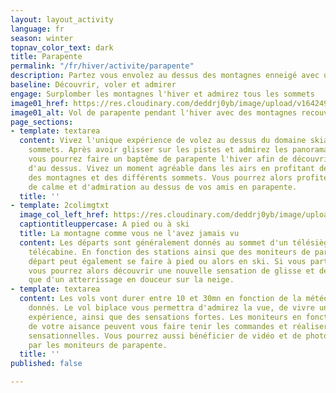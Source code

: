 ```yaml
---
layout: layout_activity
language: fr
season: winter
topnav_color_text: dark
title: Parapente
permalink: "/fr/hiver/activite/parapente"
description: Partez vous envolez au dessus des montagnes enneigé avec un vol en parapente
baseline: Découvrir, voler et admirer
engage: Surplomber les montagnes l'hiver et admirez tous les sommets
image01_href: https://res.cloudinary.com/deddrj0yb/image/upload/v1642497764/website/winter/fpvmat-a-6AzbpH7Qg_k-unsplash_moojf5.jpg
image01_alt: Vol de parapente pendant l'hiver avec des montagnes recouvertes de neige
page_sections:
- template: textarea
  content: Vivez l'unique expérience de volez au dessus du domaine skiable et des
    sommets. Après avoir glisser sur les pistes et admirez les panoramas d'en bas,
    vous pourrez faire un baptême de parapente l'hiver afin de découvrir les montagnes
    d'au dessus. Vivez un moment agréable dans les airs en profitant des vues splendides
    des montagnes et des différents sommets. Vous pourrez alors profiter d'un moment
    de calme et d'admiration au dessus de vos amis en parapente.
  title: ''
- template: 2colimgtxt
  image_col_left_href: https://res.cloudinary.com/deddrj0yb/image/upload/v1642497879/website/winter/henry-perks-tkOf9gYWakA-unsplash_icnohc.jpg
  captiontitleuppercase: A pied ou à ski
  title: La montagne comme vous ne l'avez jamais vu
  content: Les départs sont généralement donnés au sommet d'un télésiège ou d'une
    télécabine. En fonction des stations ainsi que des moniteurs de parapente, le
    départ peut également se faire à pied ou alors en ski. Si vous partez en ski,
    vous pourrez alors découvrir une nouvelle sensation de glisse et de vol ainsi
    que d'un atterrissage en douceur sur la neige.
- template: textarea
  content: Les vols vont durer entre 10 et 30mn en fonction de la météo et des départs
    donnés. Le vol biplace vous permettra d'admirez la vue, de vivre une nouvelle
    expérience, ainsi que des sensations fortes. Les moniteurs en fonction également
    de votre aisance peuvent vous faire tenir les commandes et réaliser des vols plus
    sensationnelles. Vous pourrez aussi bénéficier de vidéo et de photo qui sont proposer
    par les moniteurs de parapente.
  title: ''
published: false

---
```

